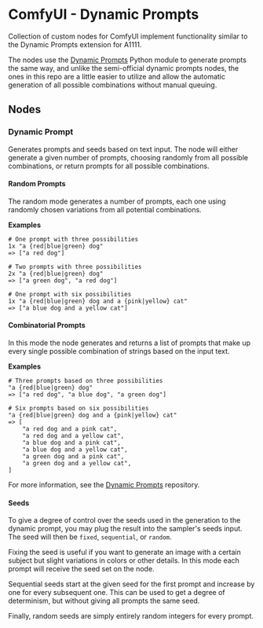 ComfyUI - Dynamic Prompts
=============================================================================

Collection of custom nodes for ComfyUI implement functionality similar
to the Dynamic Prompts extension for A1111.

The nodes use the [Dynamic Prompts][2] Python module to generate prompts
the same way, and unlike the semi-official dynamic prompts nodes, the ones
in this repo are a little easier to utilize and allow the automatic
generation of all possible combinations without manual queuing.

Nodes
-----------------------------------------------------------------------------

### Dynamic Prompt

Generates prompts and seeds based on text input. The node will either
generate a given number of prompts, choosing randomly from all possible
combinations, or return prompts for all possible combinations.

#### Random Prompts

The random mode generates a number of prompts, each one using randomly
chosen variations from all potential combinations.

**Examples**
```
# One prompt with three possibilities
1x "a {red|blue|green} dog"
=> ["a red dog"]

# Two prompts with three possibilities
2x "a {red|blue|green} dog"
=> ["a green dog", "a red dog"]

# One prompt with six possibilities
1x "a {red|blue|green} dog and a {pink|yellow} cat"
=> ["a blue dog and a yellow cat"]
```

#### Combinatorial Prompts

In this mode the node generates and returns a list of prompts that make
up every single possible combination of strings based on the input text.

**Examples**
```
# Three prompts based on three possibilities
"a {red|blue|green} dog"
=> ["a red dog", "a blue dog", "a green dog"]

# Six prompts based on six possibilities
"a {red|blue|green} dog and a {pink|yellow} cat"
=> [
    "a red dog and a pink cat",
    "a red dog and a yellow cat",
    "a blue dog and a pink cat",
    "a blue dog and a yellow cat",
    "a green dog and a pink cat",
    "a green dog and a yellow cat",
]
```

For more information, see the [Dynamic Prompts][2] repository.

#### Seeds

To give a degree of control over the seeds used in the generation
to the dynamic prompt, you may plug the result into the sampler's
seeds input. The seed will then be `fixed`, `sequential`, or `random`.

Fixing the seed is useful if you want to generate an image with a
certain subject but slight variations in colors or other details.
In this mode each prompt will receive the seed set on the node.

Sequential seeds start at the given seed for the first prompt and
increase by one for every subsequent one. This can be used to get
a degree of determinism, but without giving all prompts the same
seed.

Finally, random seeds are simply entirely random integers for every
prompt.


[1]: https://github.com/adieyal/dynamicprompts
[2]: https://github.com/adieyal/dynamicprompts
